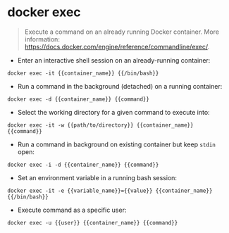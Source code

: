 # docker exec

> Execute a command on an already running Docker container.
> More information: <https://docs.docker.com/engine/reference/commandline/exec/>.

- Enter an interactive shell session on an already-running container:

`docker exec -it {{container_name}} {{/bin/bash}}`

- Run a command in the background (detached) on a running container:

`docker exec -d {{container_name}} {{command}}`

- Select the working directory for a given command to execute into:

`docker exec -it -w {{path/to/directory}} {{container_name}} {{command}}`

- Run a command in background on existing container but keep `stdin` open:

`docker exec -i -d {{container_name}} {{command}}`

- Set an environment variable in a running bash session:

`docker exec -it -e {{variable_name}}={{value}} {{container_name}} {{/bin/bash}}`

- Execute command as a specific user:

`docker exec -u {{user}} {{container_name}} {{command}}`
